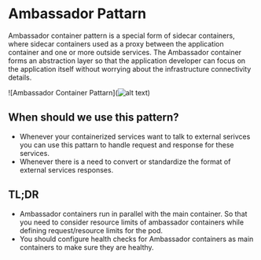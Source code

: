 # Ambassador Pattarn
Ambassador container pattern is a special form of sidecar containers, where sidecar containers used as a proxy between the application container and one or more outside services. The Ambassador container forms an abstraction layer so that the application developer can focus on the application itself without worrying about the infrastructure connectivity details.

![Ambassador Container Pattarn](![alt text](https://github.com/ishubhoshaha/k8-pattarn/blob/main/image.jpg?raw=true))

## When should we use this pattern? 
- Whenever your containerized services want to talk to external serivces you can use this pattarn to handle request and response for these services.
- Whenever there is a need to convert or standardize the format of external services responses.

## TL;DR
- Ambassador containers run in parallel with the main container. So that you need to consider resource limits of ambassador containers while defining request/resource limits for the pod.
- You should configure health checks for Ambassador containers as main containers to make sure they are healthy.
